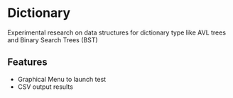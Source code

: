 # Dictionary

Experimental research on data structures for dictionary type like AVL trees and Binary Search Trees (BST)

## Features

  - Graphical Menu to launch test
  - CSV output results
